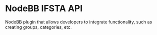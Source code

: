 # NodeBB IFSTA API

NodeBB plugin that allows developers to integrate functionality, such as creating groups, categories, etc.